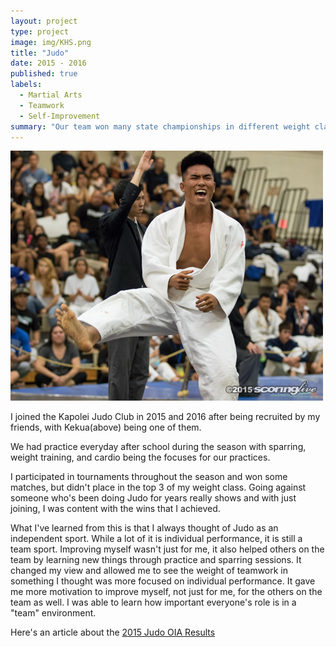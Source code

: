 ```yaml
---
layout: project
type: project
image: img/KHS.png
title: "Judo"
date: 2015 - 2016
published: true
labels:
  - Martial Arts
  - Teamwork
  - Self-Improvement
summary: "Our team won many state championships in different weight classes in 2015 and 2016."
---
```


<img class="img-fluid" src="../img/kjudo.png">

I joined the Kapolei Judo Club in 2015 and 2016 after being recruited by my friends, with Kekua(above) being one of them. 

We had practice everyday after school during the season with sparring, weight training, and cardio being the focuses for our practices. 

I participated in tournaments throughout the season and won some matches, but didn't place in the top 3 of my weight class. Going against someone who's been doing Judo for years really shows and with just joining, I was content with the wins that I achieved. 

What I've learned from this is that I always thought of Judo as an independent sport. While a lot of it is individual performance, it is still a team sport. Improving myself wasn't just for me, it also helped others on the team by learning new things through practice and sparring sessions. It changed my view and allowed me to see the weight of teamwork in something I thought was more focused on individual performance. It gave me more motivation to improve myself, not just for me, for the others on the team as well. I was able to learn how important everyone's role is in a "team" environment.

Here's an article about the [2015 Judo OIA Results](https://scoringlive.com/print.php?storyid=12889)
